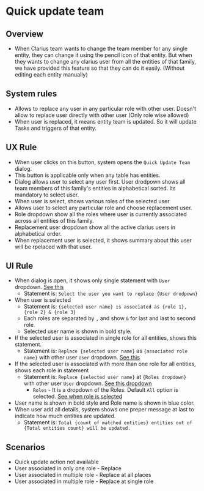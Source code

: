 # Quick update team

## Overview
- When Clarius team wants to change the team member for any single entity, they can change it using the pencil icon of that entity. But when they wants to change any clarius user from all the entities of that family, we have provided this feature so that they can do it easily. (Without editing each entity manually)

## System rules
- Allows to replace any user in any particular role with other user. Doesn't allow to replace user directly with other user (Only role wise allowed)
- When user is replaced, it means entity team is updated. So it will update Tasks and triggers of that entity. 

## UX Rule
- When user clicks on this button, system opens the `Quick Update Team` dialog.
- This button is applicable only when any table has entities.
- Dialog allows user to select any user first. User drodpown shows all team members of this family's entities in alphabetical sorted. Its mandatory to select user.
- When user is select, shows various roles of the selected user
- Allows user to select any particular role and choose replacement user. 
- Role dropdown show all the roles where user is currently associated across all entities of this family. 
- Replacement user dropdown show all the active clarius users in alphabetical order. 
- When replacement user is selected, it shows summary about this user will be rpelaced with that user.

## UI Rule
- When dialog is open, it shows only single statement with `User` dropdown. [See this](https://drive.google.com/file/d/1XZ3GSUDhkTzqS8qkpMVWcoEDsn-ymS2A/view?usp=sharing)
    - Statement is: `Select the user you want to replace {User drodpown}`
- When user is selected
    - Statement is: `{selected user name} is associated as {role 1}, {role 2} & {role 3}`
    - Each roles are separated by `,` and show `&` for last and last to second role.
    - Selected user name is shown in bold style.
- If the selected user is associated in single role for all entities, shows this statement. 
    - Statement is: `Replace {selected user name}` as `{associated role name}` with other user `User` dropdown. [See this](https://drive.google.com/file/d/1aaDpzx34su_nudlW6nF0tIrR0GNb5bGw/view?usp=sharing)
- If the selected user is associated with more than one role for all entities, shows each role in statement
    - Statement is: `Replace {selected user name}` at `{Roles dropdown}` with other user `User` dropdown. [See this dropdown](https://drive.google.com/file/d/1yVKLZEDSBbkxJjn0yK85uoeWFQu29VIv/view?usp=sharing)
        - `Roles` - It is a dropdown of the Roles. Default `All` option is selected. [See when role is selected](https://drive.google.com/file/d/1Wpf5dGoSJyCjpesQIDwYoK98iBxLhDR8/view?usp=sharing)
- User name is shown in bold style and Role name is shown in blue color.
- When user add all details, system shows one preper message at last to indicate how much entities are updated.
    - Statement is: `Total {count of matched entities} entities out of {Total entities count} will be updated.`

## Scenarios
- Quick update action not available
- User associated in only one role - Replace
- User associated in multiple role - Replace at all places
- User associated in multiple role - Replace at single role